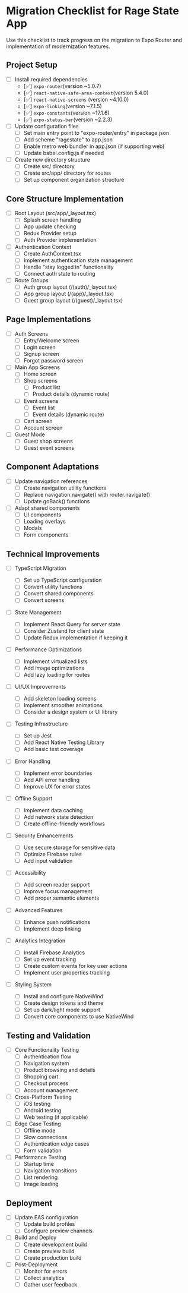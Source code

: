 # Migration Checklist for Rage State App

Use this checklist to track progress on the migration to Expo Router and implementation of modernization features.

## Project Setup

- [ ] Install required dependencies
  - [✅] `expo-router`(version ~5.0.7)
  - [✅] `react-native-safe-area-context`(version 5.4.0)
  - [✅] `react-native-screens` (version ~4.10.0)
  - [✅] `expo-linking`(version ~7.1.5)
  - [✅] `expo-constants`(version ~17.1.6)
  - [✅] `expo-status-bar`(version ~2.2.3)
- [ ] Update configuration files
  - [ ] Set main entry point to "expo-router/entry" in package.json
  - [ ] Add scheme "ragestate" to app.json
  - [ ] Enable metro web bundler in app.json (if supporting web)
  - [ ] Update babel.config.js if needed
- [ ] Create new directory structure
  - [ ] Create src/ directory
  - [ ] Create src/app/ directory for routes
  - [ ] Set up component organization structure

## Core Structure Implementation

- [ ] Root Layout (src/app/\_layout.tsx)
  - [ ] Splash screen handling
  - [ ] App update checking
  - [ ] Redux Provider setup
  - [ ] Auth Provider implementation
- [ ] Authentication Context
  - [ ] Create AuthContext.tsx
  - [ ] Implement authentication state management
  - [ ] Handle "stay logged in" functionality
  - [ ] Connect auth state to routing
- [ ] Route Groups
  - [ ] Auth group layout (/(auth)/\_layout.tsx)
  - [ ] App group layout (/(app)/\_layout.tsx)
  - [ ] Guest group layout (/(guest)/\_layout.tsx)

## Page Implementations

- [ ] Auth Screens
  - [ ] Entry/Welcome screen
  - [ ] Login screen
  - [ ] Signup screen
  - [ ] Forgot password screen
- [ ] Main App Screens
  - [ ] Home screen
  - [ ] Shop screens
    - [ ] Product list
    - [ ] Product details (dynamic route)
  - [ ] Event screens
    - [ ] Event list
    - [ ] Event details (dynamic route)
  - [ ] Cart screen
  - [ ] Account screen
- [ ] Guest Mode
  - [ ] Guest shop screens
  - [ ] Guest event screens

## Component Adaptations

- [ ] Update navigation references
  - [ ] Create navigation utility functions
  - [ ] Replace navigation.navigate() with router.navigate()
  - [ ] Update goBack() functions
- [ ] Adapt shared components
  - [ ] UI components
  - [ ] Loading overlays
  - [ ] Modals
  - [ ] Form components

## Technical Improvements

- [ ] TypeScript Migration
  - [ ] Set up TypeScript configuration
  - [ ] Convert utility functions
  - [ ] Convert shared components
  - [ ] Convert screens
- [ ] State Management
  - [ ] Implement React Query for server state
  - [ ] Consider Zustand for client state
  - [ ] Update Redux implementation if keeping it
- [ ] Performance Optimizations
  - [ ] Implement virtualized lists
  - [ ] Add image optimizations
  - [ ] Add lazy loading for routes
- [ ] UI/UX Improvements
  - [ ] Add skeleton loading screens
  - [ ] Implement smoother animations
  - [ ] Consider a design system or UI library
- [ ] Testing Infrastructure
  - [ ] Set up Jest
  - [ ] Add React Native Testing Library
  - [ ] Add basic test coverage
- [ ] Error Handling
  - [ ] Implement error boundaries
  - [ ] Add API error handling
  - [ ] Improve UX for error states
- [ ] Offline Support
  - [ ] Implement data caching
  - [ ] Add network state detection
  - [ ] Create offline-friendly workflows
- [ ] Security Enhancements
  - [ ] Use secure storage for sensitive data
  - [ ] Optimize Firebase rules
  - [ ] Add input validation
- [ ] Accessibility
  - [ ] Add screen reader support
  - [ ] Improve focus management
  - [ ] Add proper semantic elements
- [ ] Advanced Features
  - [ ] Enhance push notifications
  - [ ] Implement deep linking
- [ ] Analytics Integration

  - [ ] Install Firebase Analytics
  - [ ] Set up event tracking
  - [ ] Create custom events for key user actions
  - [ ] Implement user properties tracking

- [ ] Styling System
  - [ ] Install and configure NativeWind
  - [ ] Create design tokens and theme
  - [ ] Set up dark/light mode support
  - [ ] Convert core components to use NativeWind

## Testing and Validation

- [ ] Core Functionality Testing
  - [ ] Authentication flow
  - [ ] Navigation system
  - [ ] Product browsing and details
  - [ ] Shopping cart
  - [ ] Checkout process
  - [ ] Account management
- [ ] Cross-Platform Testing
  - [ ] iOS testing
  - [ ] Android testing
  - [ ] Web testing (if applicable)
- [ ] Edge Case Testing
  - [ ] Offline mode
  - [ ] Slow connections
  - [ ] Authentication edge cases
  - [ ] Form validation
- [ ] Performance Testing
  - [ ] Startup time
  - [ ] Navigation transitions
  - [ ] List rendering
  - [ ] Image loading

## Deployment

- [ ] Update EAS configuration
  - [ ] Update build profiles
  - [ ] Configure preview channels
- [ ] Build and Deploy
  - [ ] Create development build
  - [ ] Create preview build
  - [ ] Create production build
- [ ] Post-Deployment
  - [ ] Monitor for errors
  - [ ] Collect analytics
  - [ ] Gather user feedback
